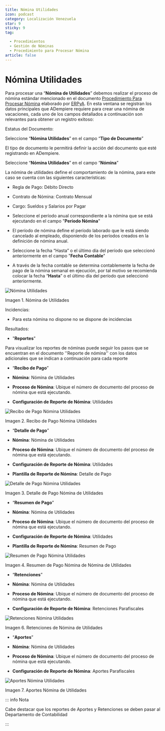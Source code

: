 ```yaml
---
title: Nómina Utilidades
icon: podcast
category: Localización Venezuela
star: 9
sticky: 9
tag:

  - Procedimientos
  - Gestión de Nóminas
  - Procedimiento para Procesar Nómina
article: false
---
```


**Nómina Utilidades**
=====================

Para procesar una “**Nómina de Utilidades**” debemos realizar el proceso de nómina estándar mencionado en el documento [Procedimiento Para Procesar Nómina](README.md) elaborado por [ERPyA](http://erpya.com). En esta ventana se registran los datos principales que ADempiere requiere para crear una nómina de vacaciones, cada uno de los campos detallados a continuación son relevantes para obtener un registro exitoso:

Estatus del Documento:

Seleccione “**Nómina Utilidades**” en el campo “**Tipo de Documento**”

El tipo de documento le permitirá definir la acción del documento que esté registrando en ADempiere.

Seleccione “**Nómina Utilidades**” en el campo “**Nómina**”

La nómina de utilidades define el comportamiento de la nómina, para este caso se cuenta con las siguientes características:

- Regla de Pago: Débito Directo
- Contrato de Nómina: Contrato Mensual
- Cargo: Sueldos y Salarios por Pagar

- Seleccione el período anual correspondiente a la nómina que se está ejecutando en el campo "**Período Nómina**"

- El período de nómina define el período laborado que le está siendo cancelado al empleado, disponiendo de los períodos creados en la definición de nómina anual.

- Seleccione la fecha “Hasta” o el último día del período que seleccionó anteriormente en el campo "**Fecha Contable**"

- A través de la fecha contable se determina contablemente la fecha de pago de la nómina semanal en ejecución, por tal motivo se recomienda colocar la fecha “**Hasta**” o el último día del período que seleccionó anteriormente.

![Nómina Utilidades](/assets/img/docs/lve/procedures/payroll/procedures-to-process-payroll/resources/utilidades.png)

Imagen 1. Nómina de Utilidades

Incidencias:

- Para esta nómina no dispone no se dispone de incidencias

Resultados:

- "**Reportes**"

Para visualizar los reportes de nóminas  puede seguir los pasos que se encuentran en el documento ''Reporte de nómina'' con los datos adicionales que se indican a continuación para cada reporte

- “**Recibo de Pago**”

- **Nómina**: Nómina de Utilidades

- **Proceso de Nómina**: Ubique el número de documento del proceso de nómina que está ejecutando.

- **Configuración de Reporte de Nómina**: Utilidades

![Recibo de Pago Nómina Utilidades](/assets/img/docs/lve/procedures/payroll/procedures-to-process-payroll/resources/reciboutilidades.png)

Imagen 2. Recibo de Pago Nómina Utilidades

- “**Detalle de Pago**”

- **Nómina**: Nómina de Utilidades

- **Proceso de Nómina**: Ubique el número de documento del proceso de nómina que está ejecutando.

- **Configuración de Reporte de Nómina**:  Utilidades

- **Plantilla de Reporte de Nómina**: Detalle de Pago

![Detalle de Pago Nómina  Utilidades](/assets/img/docs/lve/procedures/payroll/procedures-to-process-payroll/resources/detalleutilidades.png)

Imagen 3. Detalle de Pago Nómina de  Utilidades

- “**Resumen de Pago**”

- **Nómina**: Nómina de  Utilidades

- **Proceso de Nómina**: Ubique el número de documento del proceso de nómina que está ejecutando.

- **Configuración de Reporte de Nómina**:  Utilidades

- **Plantilla de Reporte de Nómina**: Resumen de Pago

![Resumen de Pago Nómina  Utilidades](/assets/img/docs/lve/procedures/payroll/procedures-to-process-payroll/resources/resumenutilidades.png)

Imagen 4. Resumen de Pago Nómina de Nómina de  Utilidades

- “**Retenciones**”

- **Nómina**: Nómina de  Utilidades

- **Proceso de Nómina**: Ubique el número de documento del proceso de nómina que está ejecutando.

- **Configuración de Reporte de Nómina**: Retenciones Parafiscales

![Retenciones Nómina Utilidades](/assets/img/docs/lve/procedures/payroll/procedures-to-process-payroll/resources/retencionesutilidades.png)

Imagen 6. Retenciones de Nómina de Utilidades

- “**Aportes**”

- **Nómina**: Nómina de Utilidades

- **Proceso de Nómina**: Ubique el número de documento del proceso de nómina que está ejecutando.

- **Configuración de Reporte de Nómina**: Aportes Parafiscales

![Aportes Nómina Utilidades](/assets/img/docs/lve/procedures/payroll/procedures-to-process-payroll/resources/aporteutilidades.png)

Imagen 7. Aportes Nómina de Utilidades

::: info Nota

Cabe destacar que los reportes de Aportes y Retenciones se deben pasar al Departamento de Contabilidad

:::